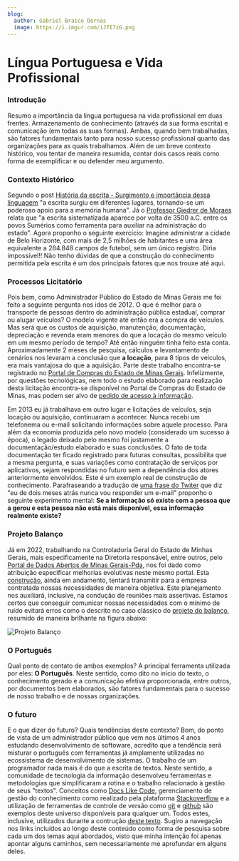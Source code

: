 ```yaml
---
blog:
  author: Gabriel Braico Dornas
  image: https://i.imgur.com/iJ7I7zG.png
---
```


# Língua Portuguesa e Vida Profissional

### Introdução

Resumo a importância da língua portuguesa na vida profissional em duas frentes.
Armazenamento de conhecimento (através da sua forma escrita) e comunicação (em todas as suas formas).
Ambas, quando bem trabalhadas, são fatores fundamentais tanto para nosso sucesso profissional quanto das organizações para as quais trabalhamos.
Além de um breve contexto histórico, vou tentar de maneira resumida, contar dois casos reais como forma de exemplificar e ou defender meu argumento.

### Contexto Histórico

Segundo o post [História da escrita - Surgimento e importância dessa linguagem](https://educacao.uol.com.br/disciplinas/portugues/historia-da-escrita-surgimento-e-importancia-dessa-linguagem.htm#:~:text=O%20uso%20da%20escrita%20deu,apoio%20para%20a%20mem%C3%B3ria%20humana) "a escrita surgiu em diferentes lugares, tornando-se um poderoso apoio para a memória humana".
Já o [Professor Giedrer de Moraes](https://www.youtube.com/watch?v=oRjv7iOgKrw) relata que "a escrita sistematizada aparece  por volta de 3500 a.C. entre os povos Sumérios como ferramenta para auxiliar na administração do estado".
Agora proponho o seguinte exercício:
Imagine administrar a cidade de Belo Horizonte, com mais de 2,5 milhões de habitantes e uma área equivalente a 284.848 campos de futebol, sem um único registro.
Diria impossível!!
Não tenho dúvidas de que a construção do conhecimento permitida pela escrita é um dos principais fatores que nos trouxe até aqui.

### Processos Licitatório

Pois bem, como Administrador Público do Estado de Minas Gerais me foi feito a seguinte pergunta nos idos de 2012. 
O que é melhor para o transporte de pessoas dentro do administração pública estadual, comprar ou alugar veículos?
O modelo vigente até então era a compra de veículos.
Mas será que os custos de aquisição, manutenção, documentação, depreciação e revenda eram menores do que a locação do mesmo veículo em um mesmo período de tempo?
Até então ninguém tinha feito esta conta.
Aproximadamente 2 meses de pesquisa, cálculos e levantamento de cenários nos levaram a conclusão que **a locação**, para 8 tipos de veículos, era mais vantajosa do que a aquisição.
Parte deste trabalho encontra-se registrado no [Portal de Compras do Estado de Minas Gerais](https://www.registrodeprecos.mg.gov.br/aasi/do/selecionarRP?metodo=selecionarPub&id=1104). 
Infelizmente, por questões tecnológicas, nem todo o estudo elaborado para realização desta licitação encontra-se disponível no Portal de Compras do Estado de Minas, mas podem ser alvo de [pedido de acesso à informação](http://www.acessoainformacao.mg.gov.br/sistema/site/index.html?ReturnUrl=%2fsistema%2f).

Em 2013 eu já trabalhava em outro lugar e licitações de veículos, seja locação ou aquisição, continuaram a acontecer. 
Nunca recebi um telefonema ou e-mail solicitando informações sobre aquele processo. 
Para além da economia produzida pelo novo modelo (considerado um sucesso à época), o legado deixado pelo mesmo foi justamente a documentação/estudo elaborado e suas conclusões.
O fato de toda documentação ter ficado registrado para futuras consultas, possibilita que a mesma pergunta, e suas variações como contratação de serviços por aplicativos, sejam respondidas no futuro sem a dependência dos atores anteriormente envolvidos.
Este é um exemplo real de construção de conhecimento.
Parafraseando a tradução de [uma frase do Twiter](https://twitter.com/kcranstn/status/370914072511791104?s=20&t=wx5kXUFfGkfPAS_ycb_Qvg) que diz
"eu de dois meses atrás nunca vou responder um e-mail" proponho o seguinte experimento mental: **Se a informação só existe com a pessoa que a gerou e esta pessoa não está mais disponível, essa informação realmente existe?**

### Projeto Balanço

Já em 2022, trabalhando na Controladoria Geral do Estado de Minhas Gerais, mais especificamente na Diretoria responsável, entre outros, pelo [Portal de Dados Abertos de Minas Gerais-Pda](https://dados.mg.gov.br/), nos foi dado como atribuição especificar melhorias evolutivas neste mesmo portal.
Esta [construção](https://transparencia-mg.github.io/viz-metadados-frictionless/), ainda em andamento, tentará transmitir para a empresa contratada nossas necessidades de maneira objetiva.
Este planejamento nos auxiliará, inclusive, na condução de reuniões mais assertivas.
Estamos certos que conseguir comunicar nossas necessidades com o mínimo de ruído evitará erros como o descrito no caso clássico do [projeto do balanço](http://calvinberschscherer.blogspot.com/2014/06/projeto-balanco-no-agile.html), resumido de maneira brilhante na figura abaixo:

![Projeto Balanço](http://3.bp.blogspot.com/-Cbwq6PoXpUY/U4Pq3Wxf2RI/AAAAAAAAEqk/sMUUXgOXTyY/s1600/projeto.jpg)

### O Português

Qual ponto de contato de ambos exemplos?
A principal ferramenta utilizada por eles: **O Português**.
Neste sentido, como dito no início do texto, o conhecimento gerado e a comunicação efetiva proporcionada, entre outros, por documentos bem elaborados, são fatores fundamentais para o sucesso de nosso trabalho e de nossas organizações. 

### O futuro

E o que dizer do futuro?
Quais tendências deste contexto?
Bom, do ponto de vista de um administrador público que vem nos últimos 4 anos estudando desenvolvimento de softoware, acredito que a tendência será misturar o português com ferramentas já amplamente utilizadas no ecossistema de desenvolvimento de sistemas.
O trabalho de um programador nada mais é do que a escrita de textos.
Neste sentido, a comunidade de tecnologia da informação desenvolveu ferramentas e metodologias que simplificaram a rotina e o trabalho relacionado à gestão de seus "textos".
Conceitos como [Docs Like Code](https://www.docslikecode.com/), gerenciamento de gestão do conhecimento como realizado pela plataforma [Stackoverflow](https://stackoverflow.com/) e a utilização de ferramentas de controle de versão como [git](https://git-scm.com/) e [github](https://github.com/) são exemplos deste universo disponíveis para qualquer um.
Todos estes, inclusive, utilizados durante a contrução [deste texto](https://github.com/gabrielbdornas/portugues-vida-profissional/).
Sugiro a navegação nos links incluídos ao longo deste conteúdo como forma de pesquisa sobre cada um dos temas aqui abordados, visto que minha intenção foi apenas apontar alguns caminhos, sem necessariamente me aprofundar em alguns deles.